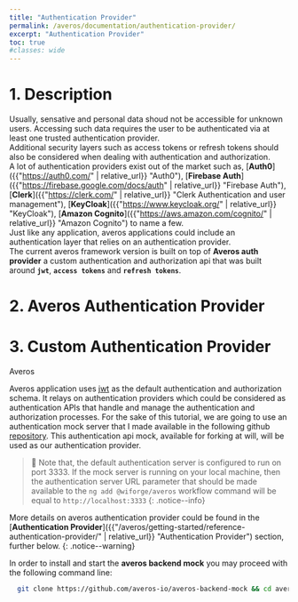 ```yaml
---
title: "Authentication Provider"
permalink: /averos/documentation/authentication-provider/
excerpt: "Authentication Provider"
toc: true
#classes: wide
---
```



# **1. Description**

Usually, sensative and personal data shoud not be accessible for unknown users.
Accessing such data requires the user to be authenticated via at least one trusted authentication provider. <br/>
Additional security layers such as access tokens or refresh tokens should also be considered when dealing with authentication and authorization. <br/>
A lot of authentication providers exist out of the market such as, [**Auth0**]({{"https://auth0.com/" | relative_url}} "Auth0"), [**Firebase Auth**]({{"https://firebase.google.com/docs/auth" | relative_url}} "Firebase Auth"), [**Clerk**]({{"https://clerk.com/" | relative_url}} "Clerk Authentication and user management"), [**KeyCloak**]({{"https://www.keycloak.org/" | relative_url}} "KeyCloak"), [**Amazon Cognito**]({{"https://aws.amazon.com/cognito/" | relative_url}} "Amazon Cognito") to name a few. <br/>
Just like any application, averos applications could include an authentication layer that relies on an authentication provider. <br/>
The current averos framework version is built on top of **Averos auth provider** a custom authentication and authorization api that was built around **`jwt`**, **`access tokens`** and **`refresh tokens`**.


# **2. Averos Authentication Provider**

# **3. Custom Authentication Provider**
Averos

Averos application uses [jwt](https://jwt.io "JSON Web Token") as the default authentication and authorization schema. It relays on authentication providers which could be considered as authentication APIs that handle and manage
the authentication and authorization processes.
For the sake of this tutorial, we are going to use an authentication mock server that I made available in the following github [repository](https://github.com/averos-io/averos-backend-mock "Averos Backend Mock").
This authentication api mock, available for forking at will, will be used as our authentication provider. 

>🚩 Note that, the default authentication server is configured to run on port 3333. If the mock server is running on your local machine, then the authentication server URL parameter that should be made available to the `ng add @wiforge/averos` workflow command will be equal to `http://localhost:3333`
{: .notice--info}


More details on averos authentication provider could be found in the [**Authentication Provider**]({{"/averos/getting-started/reference-authentication-provider/" | relative_url}} "Authentication Provider") section, further below.
{: .notice--warning}

In order to install and start the **averos backend mock** you may proceed with the following command line:

```bash
  git clone https://github.com/averos-io/averos-backend-mock && cd averos-backend-mock && npm install && npm start
 ```
<br/>


